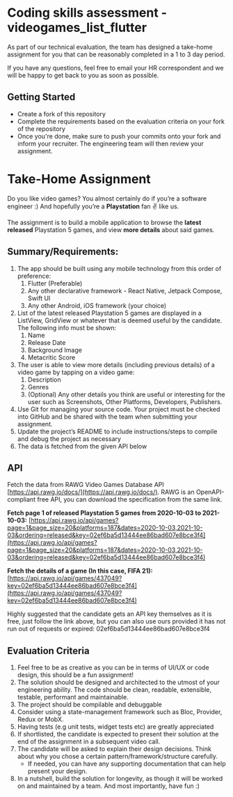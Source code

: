 # Coding skills assessment - videogames_list_flutter
As part of our technical evaluation, the team has designed a take-home assignment for you that can be reasonably completed in a 1 to 3 day period.

If you have any questions, feel free to email your HR correspondent and we will be happy to get back to you as soon as possible.

## Getting Started
- Create a fork of this repository
- Complete the requirements based on the evaluation criteria on your fork of the repository
- Once you're done, make sure to push your commits onto your fork and inform your recruiter. The engineering team will then review your assignment.

# Take-Home Assignment
Do you like video games? You almost certainly do if you’re a software engineer :) And hopefully you’re a **Playstation** fan ✌️ like us.

The assignment is to build a mobile application to browse the **latest released** Playstation 5 games, and view **more details** about said games.

## **Summary/Requirements:**
1. The app should be built using any mobile technology from this order of preference:
    1. Flutter (Preferable)
    2. Any other declarative framework - React Native, Jetpack Compose, Swift UI
    3. Any other Android, iOS framework (your choice)
2. List of the latest released Playstation 5 games are displayed in a ListView, GridView or whatever that is deemed useful by the candidate. The following info must be shown:
    1. Name
    2. Release Date
    3. Background Image
    4. Metacritic Score
3. The user is able to view more details (including previous details) of a video game by tapping on a video game:
    1. Description
    2. Genres
    3. (Optional) Any other details you think are useful or interesting for the user such as Screenshots, Other Platforms, Developers, Publishers.
4. Use Git for managing your source code. Your project must be checked into GitHub and be shared with the team when submitting your assignment.
5. Update the project’s README to include instructions/steps to compile and debug the project as necessary
6. The data is fetched from the given API below

## **API**
Fetch the data from RAWG Video Games Database API [https://api.rawg.io/docs/](https://api.rawg.io/docs/). RAWG is an OpenAPI-compliant free API, you can download the specification from the same link.

**Fetch page 1 of released Playstation 5 games from 2020-10-03 to 2021-10-03:**
[https://api.rawg.io/api/games?page=1&page_size=20&platforms=187&dates=2020-10-03,2021-10-03&ordering=released&key=02ef6ba5d13444ee86bad607e8bce3f4](https://api.rawg.io/api/games?page=1&page_size=20&platforms=187&dates=2020-10-03,2021-10-03&ordering=released&key=02ef6ba5d13444ee86bad607e8bce3f4)

**Fetch the details of a game (In this case, FIFA 21):**
[https://api.rawg.io/api/games/437049?key=02ef6ba5d13444ee86bad607e8bce3f4](https://api.rawg.io/api/games/437049?key=02ef6ba5d13444ee86bad607e8bce3f4)

Highly suggested that the candidate gets an API key themselves as it is free, just follow the link above, but you can also use ours provided it has not run out of requests or expired: 02ef6ba5d13444ee86bad607e8bce3f4

## **Evaluation Criteria**
1. Feel free to be as creative as you can be in terms of UI/UX or code design, this should be a fun assignment!
2. The solution should be designed and architected to the utmost of your engineering ability. The code should be clean, readable, extensible, testable, performant and maintainable.
3. The project should be compilable and debuggable
4. Consider using a state-management framework such as Bloc, Provider, Redux or MobX.
5. Having tests (e.g unit tests, widget tests etc) are greatly appreciated
6. If shortlisted, the candidate is expected to present their solution at the end of the assignment in a subsequent video call.
7. The candidate will be asked to explain their design decisions. Think about why you chose a certain pattern/framework/structure carefully.
   - If needed, you can have any supporting documentation that can help present your design.
9. In a nutshell, build the solution for longevity, as though it will be worked on and maintained by a team. And most importantly, have fun :)
